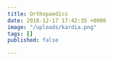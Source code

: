 ```yaml
---
title: Orthopaedics
date: 2018-12-17 17:42:35 +0000
image: "/uploads/kardia.png"
tags: []
published: false

---
```

